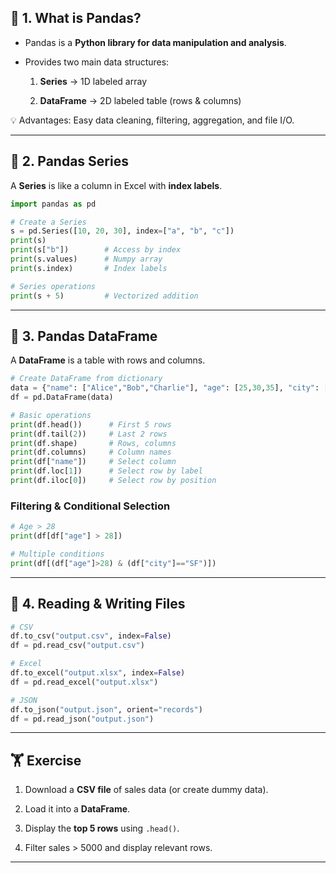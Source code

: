 ## 📌 1. What is Pandas?

- Pandas is a **Python library for data manipulation and analysis**.
    
- Provides two main data structures:
    
    1. **Series** → 1D labeled array
        
    2. **DataFrame** → 2D labeled table (rows & columns)
        

💡 Advantages: Easy data cleaning, filtering, aggregation, and file I/O.

---

## 📌 2. Pandas Series

A **Series** is like a column in Excel with **index labels**.

```python
import pandas as pd

# Create a Series
s = pd.Series([10, 20, 30], index=["a", "b", "c"])
print(s)
print(s["b"])        # Access by index
print(s.values)      # Numpy array
print(s.index)       # Index labels

# Series operations
print(s + 5)         # Vectorized addition
```

---

## 📌 3. Pandas DataFrame

A **DataFrame** is a table with rows and columns.

```python
# Create DataFrame from dictionary
data = {"name": ["Alice","Bob","Charlie"], "age": [25,30,35], "city": ["NY","LA","SF"]}
df = pd.DataFrame(data)

# Basic operations
print(df.head())      # First 5 rows
print(df.tail(2))     # Last 2 rows
print(df.shape)       # Rows, columns
print(df.columns)     # Column names
print(df["name"])     # Select column
print(df.loc[1])      # Select row by label
print(df.iloc[0])     # Select row by position
```

### Filtering & Conditional Selection

```python
# Age > 28
print(df[df["age"] > 28])

# Multiple conditions
print(df[(df["age"]>28) & (df["city"]=="SF")])
```

---

## 📌 4. Reading & Writing Files

```python
# CSV
df.to_csv("output.csv", index=False)
df = pd.read_csv("output.csv")

# Excel
df.to_excel("output.xlsx", index=False)
df = pd.read_excel("output.xlsx")

# JSON
df.to_json("output.json", orient="records")
df = pd.read_json("output.json")
```

---

## 🏋️ Exercise

1. Download a **CSV file** of sales data (or create dummy data).
    
2. Load it into a **DataFrame**.
    
3. Display the **top 5 rows** using `.head()`.
    
4. Filter sales > 5000 and display relevant rows.
    

---

